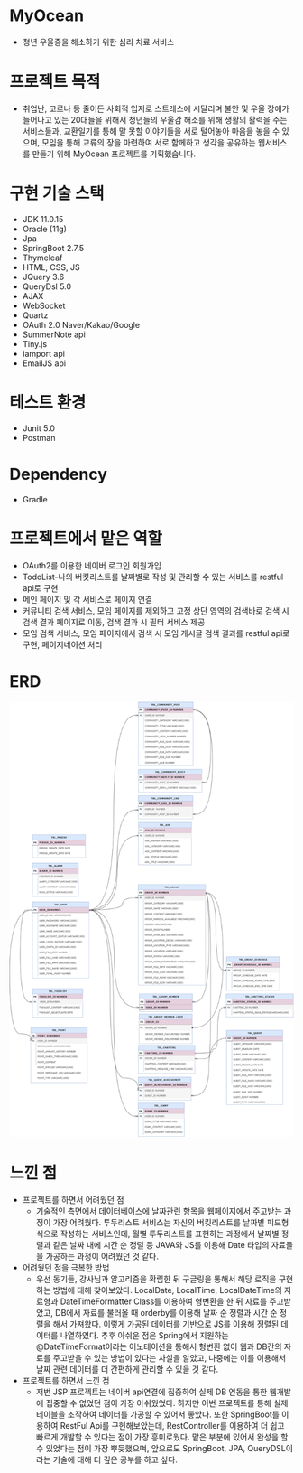 # MyOcean
- 청년 우울증을 해소하기 위한 심리 치료 서비스

# 프로젝트 목적 
- 취업난, 코로나 등 줄어든 사회적 입지로 스트레스에 시달리며 불안 및 우울 장애가 늘어나고 있는 20대들을 위해서 청년들의 우울감 해소를 위해
생활의 활력을 주는 서비스들과, 교환일기를 통해 말 못할 이야기들을 서로 털어놓아 마음을 놓을 수 있으며, 모임을 통해 교류의 장을 마련하여
서로 함께하고 생각을 공유하는 웹서비스를 만들기 위해 MyOcean 프로젝트를 기획했습니다.

# 구현 기술 스택 
- JDK 11.0.15
- Oracle (11g)
- Jpa
- SpringBoot 2.7.5
- Thymeleaf
- HTML, CSS, JS
- JQuery 3.6
- QueryDsl 5.0
- AJAX
- WebSocket
- Quartz
- OAuth 2.0 Naver/Kakao/Google
- SummerNote api
- Tiny.js
- iamport api
- EmailJS api


 
# 테스트 환경
- Junit 5.0
- Postman

# Dependency
- Gradle


# 프로젝트에서 맡은 역할 
- OAuth2를 이용한 네이버 로그인 회원가입
- TodoList-나의 버킷리스트를 날짜별로 작성 및 관리할 수 있는 서비스를 restful api로 구현
- 메인 페이지 및 각 서비스로 페이지 연결
- 커뮤니티 검색 서비스, 모임 페이지를 제외하고 고정 상단 영역의 검색바로 검색 시 검색 결과 페이지로 이동, 검색 결과 시 필터 서비스 제공
- 모임 검색 서비스, 모임 페이지에서 검색 시 모임 게시글 검색 결과를 restful api로 구현, 페이지네이션 처리

# ERD
![ERD](./my_ocean_ERD.png)

# 느낀 점
- 프로젝트를 하면서 어려웠던 점
  - 기술적인 측면에서 데이터베이스에 날짜관련 항목을 웹페이지에서 주고받는 과정이 가장 어려웠다.
  투두리스트 서비스는 자신의 버킷리스트를 날짜별 피드형식으로 작성하는 서비스인데, 월별 투두리스트를 표현하는 과정에서 날짜별 정렬과 같은 날짜 내에 시간 순 정렬 등 
  JAVA와 JS를 이용해 Date 타입의 자료들을 가공하는 과정이 어려웠던 것 같다.
- 어려웠던 점을 극복한 방법
  - 우선 동기들, 강사님과 알고리즘을 확립한 뒤 구글링을 통해서 해당 로직을 구현하는 방법에 대해 찾아보았다.
  LocalDate, LocalTime, LocalDateTime의 자료형과 DateTimeFormatter Class를 이용하여 형변환을 한 뒤 자료를 주고받았고, DB에서 자료를 불러올 때 orderby를 이용해 날짜 순 정렬과 시간 순 정렬을 해서 가져왔다. 이렇게 가공된 데이터를 기반으로 JS를 이용해 정렬된 데이터를 나열하였다.
  추후 아쉬운 점은 Spring에서 지원하는 @DateTimeFormat이라는 어노테이션을 통해서 형변환 없이 웹과 DB간의 자료를 주고받을 수 있는 방법이 있다는 사실을 알았고, 나중에는 이를 이용해서 날짜 관련 데이터를 더 간편하게 관리할 수 있을 것 같다.
- 프로젝트를 하면서 느낀 점
  - 저번 JSP 프로젝트는 네이버 api연결에 집중하여 실제 DB 연동을 통한 웹개발에 집중할 수 없었던 점이 가장 아쉬웠었다.
  하지만 이번 프로젝트를 통해 실제 테이블을 조작하여 데이터를 가공할 수 있어서 좋았다.
  또한 SpringBoot를 이용하여 RestFul Api를 구현해보았는데, RestController를 이용하여 더 쉽고 빠르게 개발할 수 있다는 점이 가장 흥미로웠다.
  맡은 부분에 있어서 완성을 할 수 있었다는 점이 가장 뿌듯했으며, 앞으로도 SpringBoot, JPA, QueryDSL이라는 기술에 대해 더 깊은 공부를 하고 싶다.

